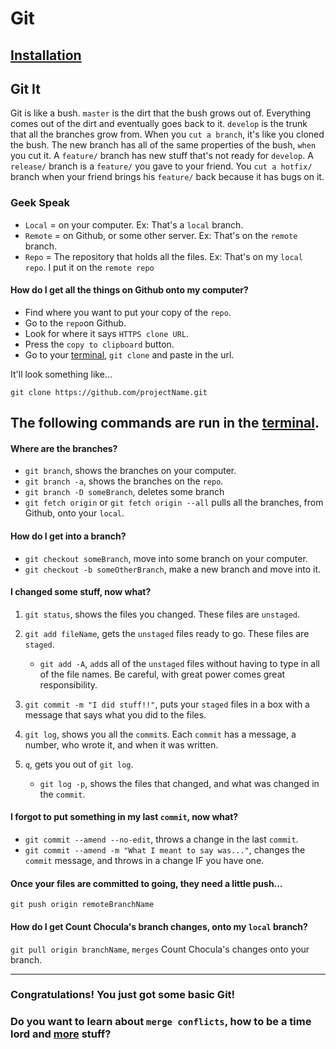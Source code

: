 
# Git

## [Installation](installation.md)

## Git It
Git is like a bush. `master` is the dirt that the bush grows out of. Everything comes out of the dirt and eventually goes back to it. `develop` is the trunk that all the branches grow from. When you `cut a branch`, it's like you cloned the bush. The new branch has all of the same properties of the bush, `when` you cut it. A `feature/` branch has new stuff that's not ready for `develop`. A `release/` branch is a `feature/` you gave to your friend. You `cut a hotfix/` branch when your friend brings his `feature/` back because it has bugs on it. 

### Geek Speak
- `Local` 	= on your computer. Ex: That's a `local` branch.
- `Remote` 	= on Github, or some other server. Ex: That's on the `remote` branch.
- `Repo` 	= The repository that holds all the files. Ex: That's on my `local repo`. I put it on the `remote repo`

#### How do I get all the things on Github onto my computer?
- Find where you want to put your copy of the `repo`.
- Go to the `repo`on Github.
- Look for where it says `HTTPS clone URL`.
- Press the `copy to clipboard` button.
- Go to your [terminal](../terminal/terminal.md), `git clone` and paste in the url.

It'll look something like...

```
git clone https://github.com/projectName.git
```
## The following commands are run in the [terminal](../terminal/terminal.md).
#### Where are the branches?
- `git branch`, shows the branches on your computer.
- `git branch -a`, shows the branches on the `repo`.
- `git branch -D someBranch`, deletes some branch
- `git fetch origin` or `git fetch origin --all` pulls all the branches, from Github, onto your `local`. 

#### How do I get into a branch?
- `git checkout someBranch`, move into some branch on your computer.
- `git checkout -b someOtherBranch`, make a new branch and move into it.

#### I changed some stuff, now what?
1. `git status`, shows the files you changed. These files are `unstaged`.
2. `git add fileName`, gets the `unstaged` files ready to go. These files are `staged`.

	- `git add -A`, `add`s all of the `unstaged` files without having to type in all of the file names. Be careful, with great power comes great responsibility.
3. `git commit -m "I did stuff!!"`, puts your `staged` files in a box with a message that says what you did to the files.
4. `git log`, shows you all the `commit`s. Each `commit` has a message, a number, who wrote it, and when it was written.
5. `q`, gets you out of `git log`.

	- `git log -p`, shows the files that changed, and what was changed in the `commit`.

#### I forgot to put something in my last `commit`, now what?
- `git commit --amend --no-edit`, throws a change in the last `commit`.
- `git commit --amend -m "What I meant to say was..."`, changes the `commit` message, and throws in a change IF you have one.

#### Once your files are committed to going, they need a little push...
`git push origin remoteBranchName`

#### How do I get Count Chocula's branch changes, onto my `local` branch?
`git pull origin branchName`, `merges` Count Chocula's changes onto your branch.

---
### Congratulations! You just got some basic Git!

### Do you want to learn about `merge conflicts`, how to be a time lord and [more](intermediateGit.md) stuff?



